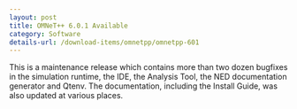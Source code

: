 ```yaml
---
layout: post
title: OMNeT++ 6.0.1 Available
category: Software
details-url: /download-items/omnetpp/omnetpp-601
---
```

This is a maintenance release which contains more than two dozen bugfixes in
the simulation runtime, the IDE, the Analysis Tool, the NED documentation generator
and Qtenv. The documentation, including the Install Guide, was also updated at various places.
